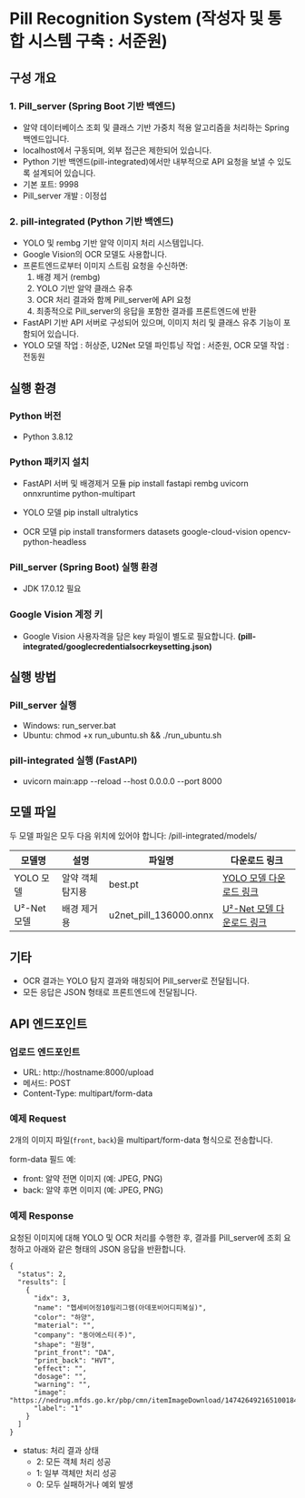 # Pill Recognition System (작성자 및 통합 시스템 구축 : 서준원)

## 구성 개요

### 1. Pill_server (Spring Boot 기반 백엔드)
- 알약 데이터베이스 조회 및 클래스 기반 가중치 적용 알고리즘을 처리하는 Spring 백엔드입니다.
- localhost에서 구동되며, 외부 접근은 제한되어 있습니다.
- Python 기반 백엔드(pill-integrated)에서만 내부적으로 API 요청을 보낼 수 있도록 설계되어 있습니다.
- 기본 포트: 9998
- Pill_server 개발 : 이정섭

### 2. pill-integrated (Python 기반 백엔드)
- YOLO 및 rembg 기반 알약 이미지 처리 시스템입니다.
- Google Vision의 OCR 모델도 사용합니다.
- 프론트엔드로부터 이미지 스트림 요청을 수신하면:
  1. 배경 제거 (rembg)
  2. YOLO 기반 알약 클래스 유추
  3. OCR 처리 결과와 함께 Pill_server에 API 요청
  4. 최종적으로 Pill_server의 응답을 포함한 결과를 프론트엔드에 반환
- FastAPI 기반 API 서버로 구성되어 있으며, 이미지 처리 및 클래스 유추 기능이 포함되어 있습니다.
- YOLO 모델 작업 : 허상준, U2Net 모델 파인튜닝 작업 : 서준원, OCR 모델 작업 : 전동원

## 실행 환경

### Python 버전
- Python 3.8.12

### Python 패키지 설치

- FastAPI 서버 및 배경제거 모듈
pip install fastapi rembg uvicorn onnxruntime python-multipart

- YOLO 모델
pip install ultralytics

- OCR 모델
pip install transformers datasets google-cloud-vision opencv-python-headless

### Pill_server (Spring Boot) 실행 환경
- JDK 17.0.12 필요

### Google Vision 계정 키
- Google Vision 사용자격을 담은 key 파일이 별도로 필요합니다. **(pill-integrated/googlecredentialsocrkeysetting.json)**

## 실행 방법

### Pill_server 실행

- Windows:   run_server.bat
- Ubuntu: chmod +x run_ubuntu.sh && ./run_ubuntu.sh

### pill-integrated 실행 (FastAPI)

- uvicorn main:app --reload --host 0.0.0.0 --port 8000

## 모델 파일

두 모델 파일은 모두 다음 위치에 있어야 합니다:
    /pill-integrated/models/

| 모델명     | 설명            | 파일명                    | 다운로드 링크              |
|------------|-----------------|---------------------------|----------------------------|
| YOLO 모델  | 알약 객체 탐지용 | best.pt                   | [YOLO 모델 다운로드 링크](https://drive.google.com/file/d/1QKygN9z-YhJoT3SlxCAVPojqyPo973mL/view?usp=sharing) |
| U²-Net 모델 | 배경 제거용     | u2net_pill_136000.onnx    | [U²-Net 모델 다운로드 링크](https://drive.google.com/file/d/1inuIfO1hHVhKxUwxeA0lSy1etcYV_osY/view?usp=sharing) |


## 기타
- OCR 결과는 YOLO 탐지 결과와 매칭되어 Pill_server로 전달됩니다.
- 모든 응답은 JSON 형태로 프론트엔드에 전달됩니다.

## API 엔드포인트

### 업로드 엔드포인트
- URL: http://hostname:8000/upload
- 메서드: POST
- Content-Type: multipart/form-data

### 예제 Request
2개의 이미지 파일(`front`, `back`)을 multipart/form-data 형식으로 전송합니다.

form-data 필드 예:
- front: 알약 전면 이미지 (예: JPEG, PNG)
- back: 알약 후면 이미지 (예: JPEG, PNG)

### 예제 Response
요청된 이미지에 대해 YOLO 및 OCR 처리를 수행한 후, 결과를 Pill_server에 조회 요청하고 아래와 같은 형태의 JSON 응답을 반환합니다.
```
{
  "status": 2,
  "results": [
    {
      "idx": 3,
      "name": "헵세비어정10밀리그램(아데포비어디피복실)",
      "color": "하양",
      "material": "",
      "company": "동아에스티(주)",
      "shape": "원형",
      "print_front": "DA",
      "print_back": "HVT",
      "effect": "",
      "dosage": "",
      "warning": "",
      "image": "https://nedrug.mfds.go.kr/pbp/cmn/itemImageDownload/147426492165100184",
      "label": "1"
    }
  ]
}
```
- status: 처리 결과 상태
  - 2: 모든 객체 처리 성공
  - 1: 일부 객체만 처리 성공
  - 0: 모두 실패하거나 예외 발생